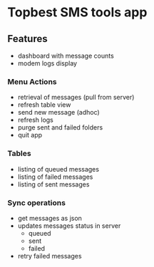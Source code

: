 # Topbest SMS tools app

## Features
- dashboard with message counts
- modem logs display

### Menu Actions
- retrieval of messages (pull from server)
- refresh table view
- send new message (adhoc)
- refresh logs
- purge sent and failed folders
- quit app

### Tables
- listing of queued messages
- listing of failed messages
- listing of sent messages

### Sync operations
- get messages as json
- updates messages status in server
  - queued
  - sent
  - failed
- retry failed messages